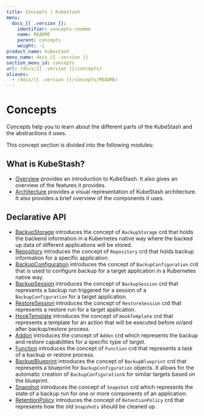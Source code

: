 ```yaml
---
title: Concepts | KubeStash
menu:
  docs_{{ .version }}:
    identifier: concepts-readme
    name: README
    parent: concepts
    weight: -1
product_name: kubestash
menu_name: docs_{{ .version }}
section_menu_id: concepts
url: /docs/{{ .version }}/concepts/
aliases:
  - /docs/{{ .version }}/concepts/README/
---
```


# Concepts

Concepts help you to learn about the different parts of the KubeStash and the abstractions it uses.

This concept section is divided into the following modules:

## What is KubeStash?
- [Overview](/docs/concepts/what-is-kubestash/overview/index.md) provides an introduction to KubeStash. It also gives an overview of the features it provides.
- [Architecture](/docs/concepts/what-is-kubestash/architecture/index.md) provides a visual representation of KubeStash architecture. It also provides a brief overview of the components it uses.

## Declarative API
- [BackupStorage](/docs/concepts/crds/backupstorage/index.md) introduces the concept of `BackupStorage` crd that holds the backend information in a Kubernetes native way where the backed up data of different applications will be stored.
- [Repository](/docs/concepts/crds/repository/index.md) introduces the concept of `Repository` crd that holds backup information for a specific application.
- [BackupConfiguration](/docs/concepts/crds/backupconfiguration/index.md) introduces the concept of `BackupConfiguration` crd that is used to configure backup for a target application in a Kubernetes native way.
- [BackupSession](/docs/concepts/crds/backupsession/index.md) introduces the concept of `BackupSession` crd that represents a backup run triggered for a session of a `BackupConfiguration` for a target application.
- [RestoreSession](/docs/concepts/crds/restoresession/index.md) introduces the concept of `RestoreSession` crd that represents a restore run for a target application.
- [HookTemplate](/docs/concepts/crds/hooktemplate/index.md) introduces the concept of `HookTemplate` crd that represents a template for an action that will be executed before or/and after backup/restore process.
- [Addon](/docs/concepts/crds/addon/index.md) introduces the concept of `Addon` crd which represents the backup and restore capabilities for a specific type of target.
- [Function](/docs/concepts/crds/function/index.md) introduces the concept of `Function` crd that represents a task of a backup or restore process.
- [BackupBlueprint](/docs/concepts/crds/backupblueprint/index.md) introduces the concept of `BackupBlueprint` crd that represents a blueprint for `BackupConfiguration` objects. It allows for the automatic creation of `BackupConfiguration`s for similar targets based on the blueprint.
- [Snapshot](/docs/concepts/crds/snapshot/index.md) introduces the concept of `Snapshot` crd which represents the state of a backup run for one or more components of an application.
- [RetentionPolicy](/docs/concepts/crds/retentionpolicy/index.md) introduces the concept of `RetentionPolicy` crd that represents how the old `Snapshots` should be cleaned up.
